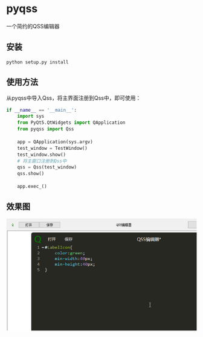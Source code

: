 # pyqss

一个简约的QSS编辑器

## 安装

```shell
python setup.py install
```

## 使用方法

从pyqss中导入Qss，将主界面注册到Qss中，即可使用：

```python
if __name__ == '__main__':
    import sys
    from PyQt5.QtWidgets import QApplication
    from pyqss import Qss

    app = QApplication(sys.argv)
    test_window = TestWindow()
    test_window.show()
    # 将主窗口注册到Qss中
    qss = Qss(test_window)
    qss.show()

    app.exec_()
```
## 效果图
![demo](./screen/demo.gif)